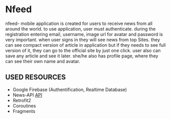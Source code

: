 # Nfeed

nfeed- mobile application is created for users to receive news from all around the world. to use application, user must  authenticate. during the registration entering email, username, image url for avatar and password is very important. when user signs in they will see news from top Sites.  they can see compact version of article in application but if they   needs to see full version of it, they can go to the  official site by just one click. user also can save any article and see it later. she/he also has profile page, where they  can see their own name and avatar.




## __USED RESOURCES__ 

- Google Firebase (Authentification, Realtime Database)
- News-API [API](https://newsapi.org/)
- Retrofit2
- Coroutines
- Fragments
